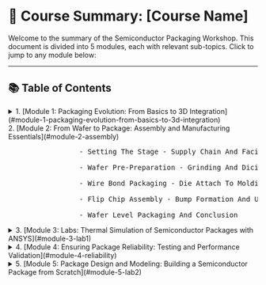 # 📘 Course Summary: [Course Name]

Welcome to the summary of the Semiconductor Packaging Workshop. This document is divided into 5 modules, each with relevant sub-topics. Click to jump to any module below:

---

## 📚 Table of Contents

<details>
<summary>1. [Module 1: Packaging Evolution: From Basics to 3D Integration](#module-1-packaging-evolution-from-basics-to-3d-integration)</summary>

- [ ] Introduction to Semiconductor Packaging and Industry Overview  
- [ ] Understanding Package Requirements and Foundational Package Types  
- [ ] Evolving Package Architectures – From Single Chip to Multi-Chip Modules  
- [ ] Interposers, Redistribution Layers, and 2.5D/3D Packaging Approaches  
- [ ] Comparative Analysis and Selecting the Right Packaging Solution

</details>
<summary> 2. [Module 2: From Wafer to Package: Assembly and Manufacturing Essentials](#module-2-assembly)</summary>
               <pre>
                 - Setting The Stage - Supply Chain And Facilities  <br>
                 - Wafer Pre-Preparation - Grinding And Dicing  <br>
                 - Wire Bond Packaging - Die Attach To Molding  <br>
                 - Flip Chip Assembly - Bump Formation And Underfill <br>  
                 - Wafer Level Packaging And Conclusion  </pre>
   </details>
<details> 
<summary> 3. [Module 3: Labs: Thermal Simulation of Semiconductor Packages with ANSYS](#module-3-lab1)</summary>
   <pre>
                 - Introduction And Getting Started With ANSYS Electronics Desktop  <br>
                 - Setting Up A Flip-Chip BGA Package  <br>
                 - Material Definitions And Thermal Power Sources <br> 
                 - Meshing And Running The Thermal Analysis  <br>
                 - Viewing Results And Exploring Other Package Types <br> 
</pre>
</details>

<details> 
   <summary> 4. [Module 4: Ensuring Package Reliability: Testing and Performance Validation](#module-4-reliability)</summary>
               <pre>
                 - Introduction to Package Testing and Electrical Functionality Checks <br>
                 - Reliability and Performance Testing of Semiconductor Packages      
               </pre>
</details>
<details>
<summary> 5. [Module 5: Package Design and Modeling: Building a Semiconductor Package from Scratch](#module-5-lab2) </summary>
                <pre>
                  - Introduction to Package Cross-Section Modeling in ANSYS Electronics Desktop (AEDT) <br>
                  - Creating the Die and Substrate in AEDT <br>
                  - Adding Die Attach Material and Bond Pads <br>
                  - Wire Bond Creation and Material Assignment <br>
                  - Applying Mold Compound and Finalizing the Package Model
                </pre>

## 🧠 Module 1: Packaging Evolution: From Basics to 3D Integration

### 🔹 1.1 What is [Topic]?

Text description here...

![Intro Image](assets/module1-img1.png)

### 🔹 1.2 Course Goals

- Learn X
- Understand Y

---

## 🏭 Module 2: Fr om Wafer to Package: Assembly and Manufacturing Essentials

### 🔹 2.1 Key Concept A

Explain...

![Diagram](assets/module2-diagram.jpg)

### 🔹 2.2 Key Concept B

Bullet points, explanations, etc.

---

## 💻 Module 3: Labs: Thermal Simulation of Semiconductor Packages with ANSYS

### 🔹 3.1 Example 1: [Tool/Platform]

Code snippet or image.

---

## 🚀 Module 4: Ensuring Package Reliability: Testing and Performance Validation

...

---

## ✅ Module 5: Package Design and Modeling: Building a Semiconductor Package from Scratch

- Final concepts
- Key takeaways
